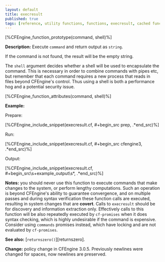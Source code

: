 ```yaml
---
layout: default
title: execresult
published: true
tags: [reference, utility functions, functions, execresult, cached function]
---
```


[%CFEngine_function_prototype(command, shell)%]

**Description:** Execute `command` and return output as `string`.

If the command is not found, the result will be the empty string.

The `shell` argument decides whether a shell will be used to encapsulate the
command. This is necessary in order to combine commands with pipes etc, but
remember that each command requires a new process that reads in files beyond
CFEngine's control. Thus using a shell is both a performance hog and a
potential security issue.

[%CFEngine_function_attributes(command, shell)%]

**Example:**

Prepare:

[%CFEngine_include_snippet(execresult.cf, #\+begin_src prep, .*end_src)%]

Run:

[%CFEngine_include_snippet(execresult.cf, #\+begin_src cfengine3, .*end_src)%]

Output:

[%CFEngine_include_snippet(execresult.cf, #\+begin_src\s+example_output\s*, .*end_src)%]

**Notes:** you should never use this function to execute commands that
make changes to the system, or perform lengthy computations. Such an
operation is beyond CFEngine's ability to guarantee convergence, and
on multiple passes and during syntax verification these function calls
are executed, resulting in system changes that are **covert**. Calls
to `execresult` should be for discovery and information extraction
only.  Effectively calls to this function will be also repeatedly
executed by `cf-promises` when it does syntax checking, which is
highly undesirable if the command is expensive.  Consider using
`commands` promises instead, which have locking and are not evaluated
by `cf-promises`.

**See also:** [`returnszero()`][returnszero].

**Change:** policy change in CFEngine 3.0.5. Previously newlines were
changed for spaces, now newlines are preserved.
